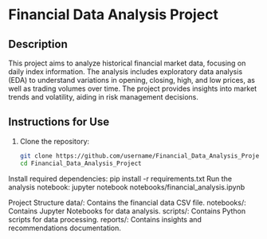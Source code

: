# Financial Data Analysis Project

## Description
This project aims to analyze historical financial market data, focusing on daily index information. The analysis includes exploratory data analysis (EDA) to understand variations in opening, closing, high, and low prices, as well as trading volumes over time. The project provides insights into market trends and volatility, aiding in risk management decisions.

## Instructions for Use
1. Clone the repository:
   ```bash
   git clone https://github.com/username/Financial_Data_Analysis_Project.git
   cd Financial_Data_Analysis_Project

Install required dependencies:
pip install -r requirements.txt
Run the analysis notebook:
jupyter notebook notebooks/financial_analysis.ipynb

Project Structure
data/: Contains the financial data CSV file.
notebooks/: Contains Jupyter Notebooks for data analysis.
scripts/: Contains Python scripts for data processing.
reports/: Contains insights and recommendations documentation.
